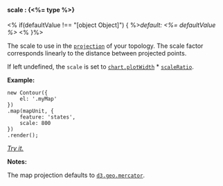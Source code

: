 #### **scale** : {<%= type %>}

<% if(defaultValue !== "[object Object]") { %>*default: <%= defaultValue %>* <% }%>

The scale to use in the [`projection`](#geo_config/config.map.projection) of your topology. The scale factor corresponds linearly to the distance between projected points.

If left undefined, the `scale` is set to [`chart.plotWidth`](#core_config/config.chart.plotWidth) * [`scaleRatio`](#geo_config/config.map.scaleRatio).

**Example:**

	new Contour({
		el: '.myMap'
	})
	.map(mapUnit, {
		feature: 'states',
		scale: 800
	})
	.render();

*[Try it.](<%= jsFiddleLink %>)*

**Notes:**

The map projection defaults to [`d3.geo.mercator`](https://github.com/mbostock/d3/wiki/Geo-Projections).


